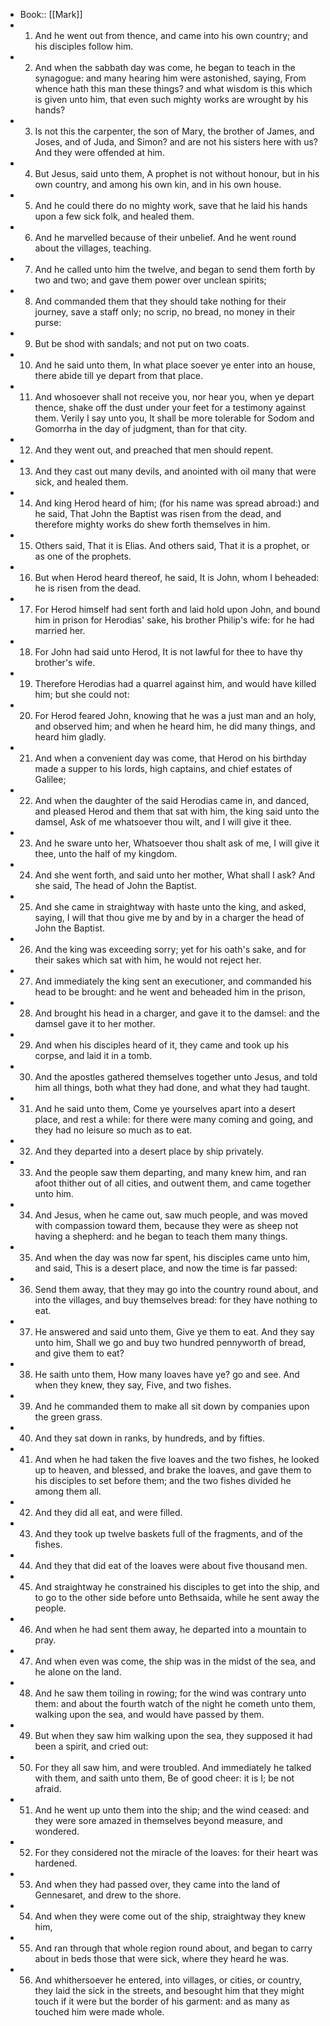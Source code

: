 - Book:: [[Mark]]
- 1. And he went out from thence, and came into his own country; and his disciples follow him.
- 2. And when the sabbath day was come, he began to teach in the synagogue: and many hearing him were astonished, saying, From whence hath this man these things? and what wisdom is this which is given unto him, that even such mighty works are wrought by his hands?
- 3. Is not this the carpenter, the son of Mary, the brother of James, and Joses, and of Juda, and Simon? and are not his sisters here with us? And they were offended at him.
- 4. But Jesus, said unto them, A prophet is not without honour, but in his own country, and among his own kin, and in his own house.
- 5. And he could there do no mighty work, save that he laid his hands upon a few sick folk, and healed them.
- 6. And he marvelled because of their unbelief. And he went round about the villages, teaching.
- 7. And he called unto him the twelve, and began to send them forth by two and two; and gave them power over unclean spirits;
- 8. And commanded them that they should take nothing for their journey, save a staff only; no scrip, no bread, no money in their purse:
- 9. But be shod with sandals; and not put on two coats.
- 10. And he said unto them, In what place soever ye enter into an house, there abide till ye depart from that place.
- 11. And whosoever shall not receive you, nor hear you, when ye depart thence, shake off the dust under your feet for a testimony against them. Verily I say unto you, It shall be more tolerable for Sodom and Gomorrha in the day of judgment, than for that city.
- 12. And they went out, and preached that men should repent.
- 13. And they cast out many devils, and anointed with oil many that were sick, and healed them.
- 14. And king Herod heard of him; (for his name was spread abroad:) and he said, That John the Baptist was risen from the dead, and therefore mighty works do shew forth themselves in him.
- 15. Others said, That it is Elias. And others said, That it is a prophet, or as one of the prophets.
- 16. But when Herod heard thereof, he said, It is John, whom I beheaded: he is risen from the dead.
- 17. For Herod himself had sent forth and laid hold upon John, and bound him in prison for Herodias' sake, his brother Philip's wife: for he had married her.
- 18. For John had said unto Herod, It is not lawful for thee to have thy brother's wife.
- 19. Therefore Herodias had a quarrel against him, and would have killed him; but she could not:
- 20. For Herod feared John, knowing that he was a just man and an holy, and observed him; and when he heard him, he did many things, and heard him gladly.
- 21. And when a convenient day was come, that Herod on his birthday made a supper to his lords, high captains, and chief estates of Galilee;
- 22. And when the daughter of the said Herodias came in, and danced, and pleased Herod and them that sat with him, the king said unto the damsel, Ask of me whatsoever thou wilt, and I will give it thee.
- 23. And he sware unto her, Whatsoever thou shalt ask of me, I will give it thee, unto the half of my kingdom.
- 24. And she went forth, and said unto her mother, What shall I ask? And she said, The head of John the Baptist.
- 25. And she came in straightway with haste unto the king, and asked, saying, I will that thou give me by and by in a charger the head of John the Baptist.
- 26. And the king was exceeding sorry; yet for his oath's sake, and for their sakes which sat with him, he would not reject her.
- 27. And immediately the king sent an executioner, and commanded his head to be brought: and he went and beheaded him in the prison,
- 28. And brought his head in a charger, and gave it to the damsel: and the damsel gave it to her mother.
- 29. And when his disciples heard of it, they came and took up his corpse, and laid it in a tomb.
- 30. And the apostles gathered themselves together unto Jesus, and told him all things, both what they had done, and what they had taught.
- 31. And he said unto them, Come ye yourselves apart into a desert place, and rest a while: for there were many coming and going, and they had no leisure so much as to eat.
- 32. And they departed into a desert place by ship privately.
- 33. And the people saw them departing, and many knew him, and ran afoot thither out of all cities, and outwent them, and came together unto him.
- 34. And Jesus, when he came out, saw much people, and was moved with compassion toward them, because they were as sheep not having a shepherd: and he began to teach them many things.
- 35. And when the day was now far spent, his disciples came unto him, and said, This is a desert place, and now the time is far passed:
- 36. Send them away, that they may go into the country round about, and into the villages, and buy themselves bread: for they have nothing to eat.
- 37. He answered and said unto them, Give ye them to eat. And they say unto him, Shall we go and buy two hundred pennyworth of bread, and give them to eat?
- 38. He saith unto them, How many loaves have ye? go and see. And when they knew, they say, Five, and two fishes.
- 39. And he commanded them to make all sit down by companies upon the green grass.
- 40. And they sat down in ranks, by hundreds, and by fifties.
- 41. And when he had taken the five loaves and the two fishes, he looked up to heaven, and blessed, and brake the loaves, and gave them to his disciples to set before them; and the two fishes divided he among them all.
- 42. And they did all eat, and were filled.
- 43. And they took up twelve baskets full of the fragments, and of the fishes.
- 44. And they that did eat of the loaves were about five thousand men.
- 45. And straightway he constrained his disciples to get into the ship, and to go to the other side before unto Bethsaida, while he sent away the people.
- 46. And when he had sent them away, he departed into a mountain to pray.
- 47. And when even was come, the ship was in the midst of the sea, and he alone on the land.
- 48. And he saw them toiling in rowing; for the wind was contrary unto them: and about the fourth watch of the night he cometh unto them, walking upon the sea, and would have passed by them.
- 49. But when they saw him walking upon the sea, they supposed it had been a spirit, and cried out:
- 50. For they all saw him, and were troubled. And immediately he talked with them, and saith unto them, Be of good cheer: it is I; be not afraid.
- 51. And he went up unto them into the ship; and the wind ceased: and they were sore amazed in themselves beyond measure, and wondered.
- 52. For they considered not the miracle of the loaves: for their heart was hardened.
- 53. And when they had passed over, they came into the land of Gennesaret, and drew to the shore.
- 54. And when they were come out of the ship, straightway they knew him,
- 55. And ran through that whole region round about, and began to carry about in beds those that were sick, where they heard he was.
- 56. And whithersoever he entered, into villages, or cities, or country, they laid the sick in the streets, and besought him that they might touch if it were but the border of his garment: and as many as touched him were made whole.
